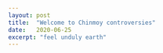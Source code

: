 ```yaml
---
layout: post
title:  "Welcome to Chinmoy controversies"
date:   2020-06-25
excerpt: "feel unduly earth"
---
```

